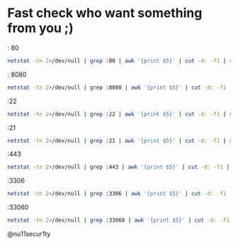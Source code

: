 # Fast check who want something from you ;)
: 80
```bash
netstat -tn 2>/dev/null | grep :80 | awk '{print $5}' | cut -d: -f1 | sort | uniq -c | sort -nr | head
```

: 8080
```bash
netstat -tn 2>/dev/null | grep :8080 | awk '{print $5}' | cut -d: -f1 | sort | uniq -c | sort -nr | head
```

:22
```bash
netstat -tn 2>/dev/null | grep :22 | awk '{print $5}' | cut -d: -f1 | sort | uniq -c | sort -nr | head
```

:21
```bash
netstat -tn 2>/dev/null | grep :21 | awk '{print $5}' | cut -d: -f1 | sort | uniq -c | sort -nr | head
```

:443
```bash
netstat -tn 2>/dev/null | grep :443 | awk '{print $5}' | cut -d: -f1 | sort | uniq -c | sort -nr | head
```

:3306
```bash
netstat -tn 2>/dev/null | grep :3306 | awk '{print $5}' | cut -d: -f1 | sort | uniq -c | sort -nr | head
```


:33060
```bash
netstat -tn 2>/dev/null | grep :33060 | awk '{print $5}' | cut -d: -f1 | sort | uniq -c | sort -nr | head
```
@nu11secur1ty
